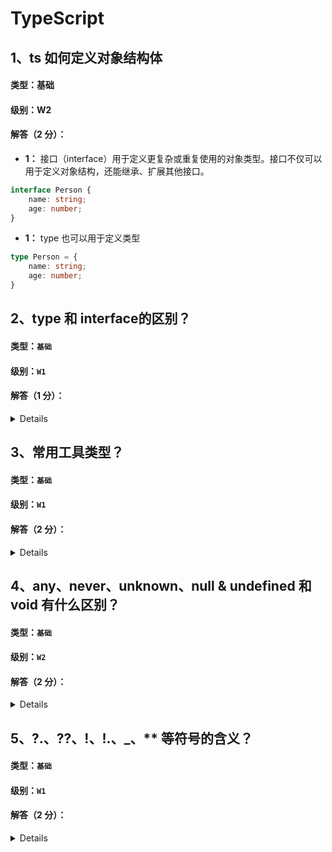 # TypeScript

## 1、ts 如何定义对象结构体
#### 类型：基础
####  级别：W2
#### 解答（2 分）：
- **1：** 接口（interface）用于定义更复杂或重复使用的对象类型。接口不仅可以用于定义对象结构，还能继承、扩展其他接口。
```typescript
interface Person {
    name: string;
    age: number;
}
```
- **1：** type 也可以用于定义类型
```typescript
type Person = {
    name: string;
    age: number;
}
```

## 2、type 和 interface的区别？
#### 类型：`基础`
#### 级别：`W1`
#### 解答（1 分）：
<details>

- **1、** interface 可以重复声明，type 不行
- **2、** 继承方式不一样，type 使用交叉类型方式，interface使用extends实现，在对象扩展的情况下，使用接口继承要比交叉类型的性能更好
- 建议使用interface来描述对象对外暴露的借口，使用type将一组类型重命名（或对类型进行复杂编程）。
</details>

## 3、常用工具类型？
#### 类型：`基础`
#### 级别：`W1`
#### 解答（2 分）：
<details>

- **1、** Partial：满足部分属性(一个都没满足也可)即可
- **2、** Required：所有属性都需要
- **3、** Readonly: 包装后的所有属性只读
- **4、** Pick: 选取部分属性
- **5、** Omit: 去除部分属性
- **6、** Extract: 交集
- **7、** Exclude: 差集
</details>

## 4、any、never、unknown、null & undefined 和 void 有什么区别？
#### 类型：`基础`
#### 级别：`W2`
#### 解答（2 分）：
<details>

- **1、** any: 动态的变量类型（失去了类型检查的作用）
- **2、** never: 永不存在的值的类型。例如：never 类型是那些总是会抛出异常或根本就不会有返回值的函数表达式或箭头函数表达式的返回值类型
- **3、** unknown: 任何类型的值都可以赋给 unknown 类型，但是 unknown 类型的值只能赋给 unknown 本身和 any 类型
- **4、** null & undefined: 默认情况下 null 和 undefined 是所有类型的子类型。 就是说你可以把 null 和 undefined 赋值给 number 类型的变量。当你指定了 --strictNullChecks 标记，null 和 undefined 只能赋值给 void 和它们各自
- **5、** void: 没有任何类型。例如：一个函数如果没有返回值，那么返回值可以定义为void
</details>

## 5、?.、??、!、!.、_、** 等符号的含义？
#### 类型：`基础`
#### 级别：`W1`
#### 解答（2 分）：
<details>

- **1、** ?. 可选链 遇到 null 和 undefined 可以立即停止表达式的运行
- **2、** ?? 空值合并运算符 当左侧操作数为 null 或 undefined 时，其返回右侧的操作数，否则返回左侧的操作数
- **3、** ! 非空断言运算符 x! 将从 x 值域中排除 null 和 undefined
- **4、** !. 在变量名后添加，可以断言排除undefined和null类型
- **5、** _ 数字分割符 分隔符不会改变数值字面量的值，使人更容易读懂数字 .e.g 1_101_324
- **6、** ** 求幂
</details>
